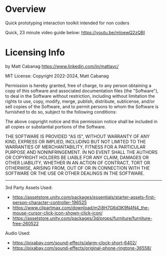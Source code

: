 # Overview
Quick prototyping interaction toolkit intended for non coders

Quick, 23 minute video guide below: https://youtu.be/mIoewQ2zQBI

# Licensing Info
by Matt Cabanag https://www.linkedin.com/in/mattavc/

MIT License:
Copyright 2022-2024, Matt Cabanag

Permission is hereby granted, free of charge, to any person obtaining a copy of this software and associated documentation files (the "Software"), to deal in the Software without restriction, including without limitation the rights to use, copy, modify, merge, publish, distribute, sublicense, and/or sell copies of the Software, and to permit persons to whom the Software is furnished to do so, subject to the following conditions:

The above copyright notice and this permission notice shall be included in all copies or substantial portions of the Software.

THE SOFTWARE IS PROVIDED "AS IS", WITHOUT WARRANTY OF ANY KIND, EXPRESS OR IMPLIED, INCLUDING BUT NOT LIMITED TO THE WARRANTIES OF MERCHANTABILITY, FITNESS FOR A PARTICULAR PURPOSE AND NONINFRINGEMENT. IN NO EVENT SHALL THE AUTHORS OR COPYRIGHT HOLDERS BE LIABLE FOR ANY CLAIM, DAMAGES OR OTHER LIABILITY, WHETHER IN AN ACTION OF CONTRACT, TORT OR OTHERWISE, ARISING FROM, OUT OF OR IN CONNECTION WITH THE SOFTWARE OR THE USE OR OTHER DEALINGS IN THE SOFTWARE.

-----


3rd Party Assets Used:
* https://assetstore.unity.com/packages/essentials/starter-assets-first-person-character-controller-196525
* https://www.clipartmax.com/download/m2i8H7G6d3K9N4N4_the-mouse-cursor-click-icon-shown-click-icon/
* https://assetstore.unity.com/packages/3d/props/furniture/furniture-free-260522


Audio Used:
* https://pixabay.com/sound-effects/alarm-clock-short-6402/
* https://pixabay.com/sound-effects/original-phone-ringtone-36558/

